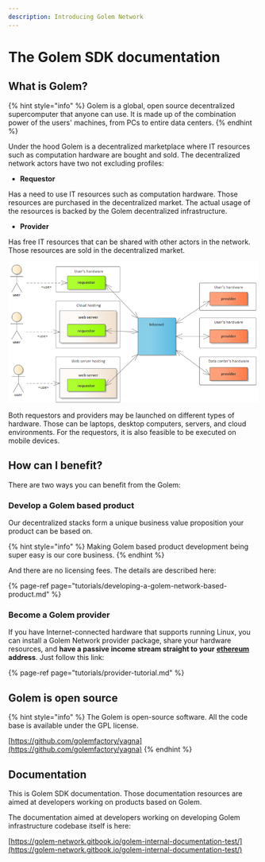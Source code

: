 ```yaml
---
description: Introducing Golem Network
---
```


# The Golem SDK documentation

## What is Golem?

{% hint style="info" %}
Golem is a global, open source decentralized supercomputer that anyone can use. It is made up of the combination power of the users' machines, from PCs to entire data centers.
{% endhint %}

Under the hood Golem is a decentralized marketplace where IT resources such as computation hardware are bought and sold. The decentralized network actors have two not excluding profiles:

* **Requestor**

Has a need to use IT resources such as computation hardware. Those resources are purchased in the decentralized market. The actual usage of the resources is backed by the Golem decentralized infrastructure.  

* **Provider**

Has free IT resources that can be shared with other actors in the network. Those resources are sold in the decentralized market.

![](.gitbook/assets/requestor-tutorial-high-level%20%283%29.png)

Both requestors and providers may be launched on different types of hardware. Those can be laptops, desktop computers, servers, and cloud environments. For the requestors, it is also feasible to be executed on mobile devices.

## How can I benefit?

There are two ways you can benefit from the Golem:

### **Develop a Golem based product**

Our decentralized stacks form a unique business value proposition your product can be based on. 

{% hint style="info" %}
Making Golem based product development being super easy is our core business.
{% endhint %}

 And there are no licensing fees. The details are described here:

{% page-ref page="tutorials/developing-a-golem-network-based-product.md" %}

### **Become a Golem provider**

If you have Internet-connected hardware that supports running Linux, you can install a Golem Network provider package, share your hardware resources, and **have a passive income stream straight to your** [**ethereum**](https://ethereum.org/) **address**. Just follow this link:

{% page-ref page="tutorials/provider-tutorial.md" %}

## Golem is open source

{% hint style="info" %}
The Golem is open-source software. All the code base is available under the GPL license.

[https://github.com/golemfactory/yagna](https://github.com/golemfactory/yagna)
{% endhint %}

## Documentation

This is Golem SDK documentation. Those documentation resources are aimed at developers working on products based on Golem.

The documentation aimed at developers working on developing Golem infrastructure codebase itself is here:

[https://golem-network.gitbook.io/golem-internal-documentation-test/](https://golem-network.gitbook.io/golem-internal-documentation-test/)



